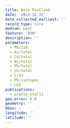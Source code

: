 ```yaml
---
title: Baie Peatland
date: '2013-12-31'
date_collected_earliest: ''
record_type: core
medium: peat
feature: '830'
description: ''
parameters:
  - Pb/210
  - As/total
  - Cd/total
  - Ni/total
  - Pb/total
  - Zn/total
  - C/14
  - Pb/isotopes
  - LOI
publications:
  - pratte_etal13
geo_error: 0.0
geometry: ''
bbox: ~
longitude: ''
latitude: ''
---
```

